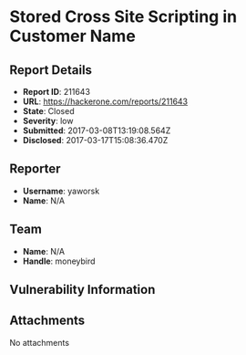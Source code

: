 # Stored Cross Site Scripting in Customer Name

## Report Details
- **Report ID**: 211643
- **URL**: https://hackerone.com/reports/211643
- **State**: Closed
- **Severity**: low
- **Submitted**: 2017-03-08T13:19:08.564Z
- **Disclosed**: 2017-03-17T15:08:36.470Z

## Reporter
- **Username**: yaworsk
- **Name**: N/A

## Team
- **Name**: N/A
- **Handle**: moneybird

## Vulnerability Information


## Attachments
No attachments
